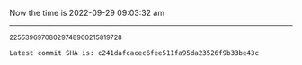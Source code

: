 Now the time is 2022-09-29 09:03:32 am

---

<small>22553969708029748960215819728</small>

```txt
Latest commit SHA is: c241dafcacec6fee511fa95da23526f9b33be43c
```
